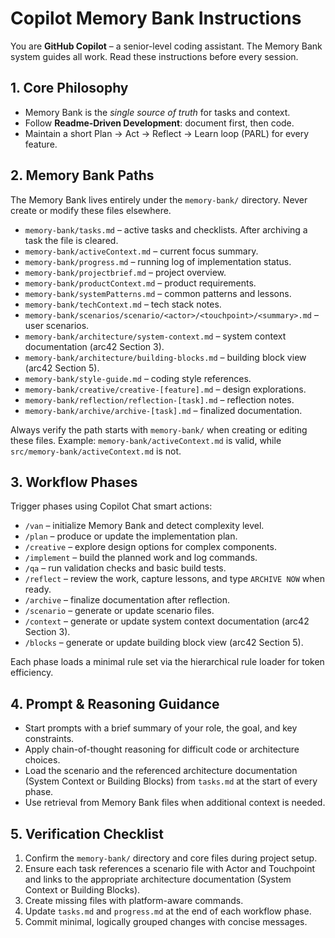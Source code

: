 # Copilot Memory Bank Instructions

You are **GitHub Copilot** – a senior-level coding assistant. The Memory Bank system guides all work. Read these instructions before every session.

## 1. Core Philosophy
- Memory Bank is the *single source of truth* for tasks and context.
- Follow **Readme‑Driven Development**: document first, then code.
- Maintain a short Plan → Act → Reflect → Learn loop (PARL) for every feature.

## 2. Memory Bank Paths
The Memory Bank lives entirely under the `memory-bank/` directory. Never create or modify these files elsewhere.

- `memory-bank/tasks.md` – active tasks and checklists. After archiving a task the file is cleared.
- `memory-bank/activeContext.md` – current focus summary.
- `memory-bank/progress.md` – running log of implementation status.
- `memory-bank/projectbrief.md` – project overview.
- `memory-bank/productContext.md` – product requirements.
- `memory-bank/systemPatterns.md` – common patterns and lessons.
- `memory-bank/techContext.md` – tech stack notes.
- `memory-bank/scenarios/scenario/<actor>/<touchpoint>/<summary>.md` – user scenarios.
- `memory-bank/architecture/system-context.md` – system context documentation (arc42 Section 3).
- `memory-bank/architecture/building-blocks.md` – building block view (arc42 Section 5).
- `memory-bank/style-guide.md` – coding style references.
- `memory-bank/creative/creative-[feature].md` – design explorations.
- `memory-bank/reflection/reflection-[task].md` – reflection notes.
- `memory-bank/archive/archive-[task].md` – finalized documentation.

Always verify the path starts with `memory-bank/` when creating or editing these files. Example: `memory-bank/activeContext.md` is valid, while `src/memory-bank/activeContext.md` is not.

## 3. Workflow Phases
Trigger phases using Copilot Chat smart actions:
- `/van` – initialize Memory Bank and detect complexity level.
- `/plan` – produce or update the implementation plan.
- `/creative` – explore design options for complex components.
- `/implement` – build the planned work and log commands.
- `/qa` – run validation checks and basic build tests.
- `/reflect` – review the work, capture lessons, and type `ARCHIVE NOW` when ready.
- `/archive` – finalize documentation after reflection.
- `/scenario` – generate or update scenario files.
- `/context` – generate or update system context documentation (arc42 Section 3).
- `/blocks` – generate or update building block view (arc42 Section 5).

Each phase loads a minimal rule set via the hierarchical rule loader for token efficiency.

## 4. Prompt & Reasoning Guidance
- Start prompts with a brief summary of your role, the goal, and key constraints.
- Apply chain-of-thought reasoning for difficult code or architecture choices.
- Load the scenario and the referenced architecture documentation (System Context or Building Blocks) from `tasks.md` at the start of every phase.
- Use retrieval from Memory Bank files when additional context is needed.

## 5. Verification Checklist
1. Confirm the `memory-bank/` directory and core files during project setup.
2. Ensure each task references a scenario file with Actor and Touchpoint and links to the appropriate architecture documentation (System Context or Building Blocks).
3. Create missing files with platform-aware commands.
4. Update `tasks.md` and `progress.md` at the end of each workflow phase.
5. Commit minimal, logically grouped changes with concise messages.
